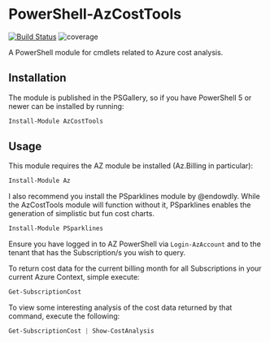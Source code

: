 # PowerShell-AzCostTools

[![Build Status](https://dev.azure.com/markwragg/GitHub/_apis/build/status/markwragg.PowerShell-AzCostTools?branchName=main)](https://dev.azure.com/markwragg/GitHub/_build/latest?definitionId=11&branchName=main) ![coverage](https://img.shields.io/badge/coverage-96%25-brightgreen.svg)

A PowerShell module for cmdlets related to Azure cost analysis.

## Installation

The module is published in the PSGallery, so if you have PowerShell 5 or newer can be installed by running:

```powershell
Install-Module AzCostTools
```

## Usage

This module requires the AZ module be installed (Az.Billing in particular):

```powershell
Install-Module Az
```

I also recommend you install the PSparklines module by @endowdly. While the AzCostTools module will function without it,  PSparklines enables the generation of simplistic but fun cost charts.

```powershell
Install-Module PSparklines
```

Ensure you have logged in to AZ PowerShell via `Login-AzAccount` and to the tenant that has the Subscription/s you wish to query.

To return cost data for the current billing month for all Subscriptions in your current Azure Context, simple execute:

```powershell
Get-SubscriptionCost
```

To view some interesting analysis of the cost data returned by that command, execute the following:

```powershell
Get-SubscriptionCost | Show-CostAnalysis
```
